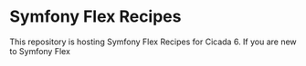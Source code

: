# Symfony Flex Recipes

This repository is hosting Symfony Flex Recipes for Cicada 6. If you are new to Symfony Flex
